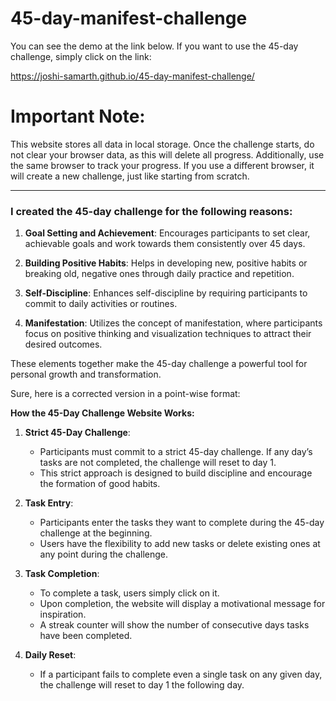 # 45-day-manifest-challenge

You can see the demo at the link below. If you want to use the 45-day challenge, simply click on the link:

https://joshi-samarth.github.io/45-day-manifest-challenge/

<h1>Important Note:</h1>

This website stores all data in local storage. Once the challenge starts, do not clear your browser data, as this will delete all progress. Additionally, use the same browser to track your progress. If you use a different browser, it will create a new challenge, just like starting from scratch.<hr>

<h3>I created the 45-day challenge for the following reasons:</h3>

1. **Goal Setting and Achievement**: Encourages participants to set clear, achievable goals and work towards them consistently over 45 days.

2. **Building Positive Habits**: Helps in developing new, positive habits or breaking old, negative ones through daily practice and repetition.

3. **Self-Discipline**: Enhances self-discipline by requiring participants to commit to daily activities or routines.

4. **Manifestation**: Utilizes the concept of manifestation, where participants focus on positive thinking and visualization techniques to attract their desired outcomes.

These elements together make the 45-day challenge a powerful tool for personal growth and transformation.

Sure, here is a corrected version in a point-wise format:


**How the 45-Day Challenge Website Works:**

1. **Strict 45-Day Challenge**: 
   - Participants must commit to a strict 45-day challenge. If any day’s tasks are not completed, the challenge will reset to day 1.
   - This strict approach is designed to build discipline and encourage the formation of good habits.

2. **Task Entry**:
   - Participants enter the tasks they want to complete during the 45-day challenge at the beginning.
   - Users have the flexibility to add new tasks or delete existing ones at any point during the challenge.

3. **Task Completion**:
   - To complete a task, users simply click on it.
   - Upon completion, the website will display a motivational message for inspiration.
   - A streak counter will show the number of consecutive days tasks have been completed.

4. **Daily Reset**:
   - If a participant fails to complete even a single task on any given day, the challenge will reset to day 1 the following day.

